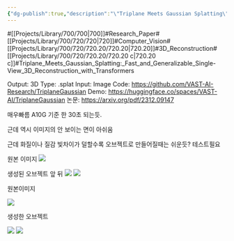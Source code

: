 ```yaml
---
{"dg-publish":true,"description":"\"Triplane Meets Gaussian Splatting\" introduces an efficient 3D reconstruction method from single images using transformer-based networks for rapid feed-forward inference. The approach combines a point decoder and a triplane decoder, leveraging a hybrid Triplane-Gaussian representation for fast rendering and high-quality results. This hybrid design outperforms existing methods in speed and quality by balancing between implicit and explicit 3D representatio.","permalink":"/projects/library/700/720/720-20/720-20-c/","dgPassFrontmatter":true,"noteIcon":"0","created":"2024-05-07T14:58:30.014+09:00","updated":"2024-06-20T03:48:39.229+09:00"}
---
```


#[[Projects/Library/700/700\|700]]#Research_Paper#[[Projects/Library/700/720/720\|720]]#Computer_Vision#[[Projects/Library/700/720/720.20/720.20\|720.20]]#3D_Reconstruction#[[Projects/Library/700/720/720.20/720.20 c\|720.20 c]]#Triplane_Meets_Gaussian_Splatting:_Fast_and_Generalizable_Single-View_3D_Reconstruction_with_Transformers

Output: 3D
Type: .splat
Input: Image
Code: https://github.com/VAST-AI-Research/TriplaneGaussian
Demo: https://huggingface.co/spaces/VAST-AI/TriplaneGaussian
논문: https://arxiv.org/pdf/2312.09147



매우빠름 A10G 기준 한 30초 되는듯.

근데 역시 이미지의 안 보이는 면이 아쉬움

근데 화질이나 질감 빛차이가 덜할수록 오브젝트로 만들어질때는 쉬운듯? 테스트필요



원본 이미지
![](https://i.imgur.com/WP7UwyD.png)


생성된 오브젝트 앞 뒤
![](https://i.imgur.com/Qpbedao.png)
![](https://i.imgur.com/9Np6A7q.png)


원본이미지

![](https://i.imgur.com/oEIXJk4.png)


생성한 오브젝트

![](https://i.imgur.com/x7EEdzq.png)
![](https://i.imgur.com/EZMmBjj.png)
